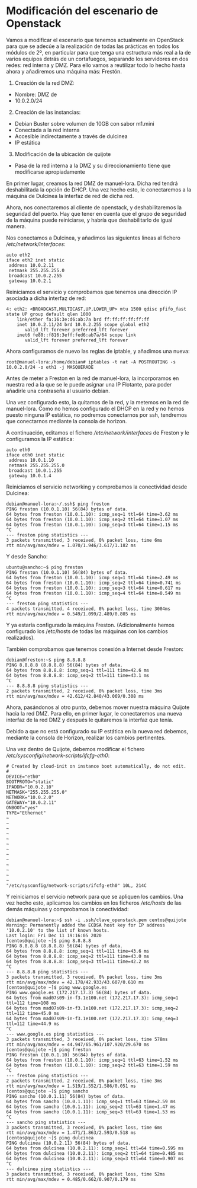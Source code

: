 # Modificación del escenario de Openstack

Vamos a modificar el escenario que tenemos actualmente en OpenStack para que 
se adecúe a la realización de todas las prácticas en todos los módulos de 2º, 
en particular para que tenga una estructura más real a la de varios equipos 
detrás de un cortafuegos, separando los servidores en dos redes: red interna y 
DMZ. Para ello vamos a reutilizar todo lo hecho hasta ahora y añadiremos una 
máquina más: Frestón.


1. Creación de la red DMZ:

* Nombre: DMZ de <nombre de usuario>
* 10.0.2.0/24

2. Creación de las instancias:

* Debian Buster sobre volumen de 10GB con sabor m1.mini
* Conectada a la red interna
* Accesible indirectamente a través de dulcinea
* IP estática

3. Modificación de la ubicación de quijote

* Pasa de la red interna a la DMZ y su direccionamiento tiene que modificarse apropiadamente

En primer lugar, creamos la red DMZ de manuel-lora. Dicha red tendrá 
deshabilitada la opción de DHCP. Una vez hecho esto, le conectaremos a la
máquina de Dulcinea la interfaz de red de dicha red.

Ahora, nos conectaremos al cliente de openstack, y deshabilitaremos la seguridad
del puerto. Hay que tener en cuenta que el grupo de seguridad de la máquina
puede reiniciarse, y habría que deshabilitarlo de igual manera.

Nos conectamos a Dulcinea, y añadimos las siguientes lineas al fichero
_/etc/network/interfaces_:

```
auto eth2
iface eth2 inet static
 address 10.0.2.11
 netmask 255.255.255.0
 broadcast 10.0.2.255
 gateway 10.0.2.1
```

Reiniciamos el servicio y comprobamos que tenemos una dirección IP asociada a 
dicha interfaz de red:

```
4: eth2: <BROADCAST,MULTICAST,UP,LOWER_UP> mtu 1500 qdisc pfifo_fast state UP group default qlen 1000
    link/ether fa:16:3e:d6:ab:7a brd ff:ff:ff:ff:ff:ff
    inet 10.0.2.11/24 brd 10.0.2.255 scope global eth2
       valid_lft forever preferred_lft forever
    inet6 fe80::f816:3eff:fed6:ab7a/64 scope link 
       valid_lft forever preferred_lft forever
```

Ahora configuramos de nuevo las reglas de iptable, y añadimos una nueva:

```
root@manuel-lora:/home/debian# iptables -t nat -A POSTROUTING -s 10.0.2.0/24 -o eth1 -j MASQUERADE
```

Antes de meter a Freston en la red de manuel-lora, la incorporamos en nuestra red a la
que se le puede asignar una IP Flotante, para poder añadirle una contraseña al
usuario debian.

Una vez configurado esto, la quitamos de la red, y la metemos en la red 
de manuel-lora. Como no hemos configurado el DHCP en la red y no
hemos puesto ninguna IP estática, no podremos conectarnos por ssh,
tendremos que conectarnos mediante la consola de horizon.

A continuación, editamos el fichero _/etc/network/interfaces_ de Freston y
le configuramos la IP estática:

```
auto eth0
iface eth0 inet static
 address 10.0.1.10
 netmask 255.255.255.0
 broadcast 10.0.1.255
 gateway 10.0.1.4
```

Reiniciamos el servicio networking y comprobamos la conectividad desde Dulcinea:

```
debian@manuel-lora:~/.ssh$ ping freston
PING freston (10.0.1.10) 56(84) bytes of data.
64 bytes from freston (10.0.1.10): icmp_seq=1 ttl=64 time=3.62 ms
64 bytes from freston (10.0.1.10): icmp_seq=2 ttl=64 time=1.07 ms
64 bytes from freston (10.0.1.10): icmp_seq=3 ttl=64 time=1.15 ms
^C
--- freston ping statistics ---
3 packets transmitted, 3 received, 0% packet loss, time 6ms
rtt min/avg/max/mdev = 1.070/1.946/3.617/1.182 ms
```

Y desde Sancho:

```
ubuntu@sancho:~$ ping freston
PING freston (10.0.1.10) 56(84) bytes of data.
64 bytes from freston (10.0.1.10): icmp_seq=1 ttl=64 time=2.49 ms
64 bytes from freston (10.0.1.10): icmp_seq=2 ttl=64 time=0.741 ms
64 bytes from freston (10.0.1.10): icmp_seq=3 ttl=64 time=0.617 ms
64 bytes from freston (10.0.1.10): icmp_seq=4 ttl=64 time=0.549 ms
^C
--- freston ping statistics ---
4 packets transmitted, 4 received, 0% packet loss, time 3004ms
rtt min/avg/max/mdev = 0.549/1.099/2.489/0.805 ms
```

Y ya estaría configurado la máquina Freston. (Adicionalmente hemos
configurado los /etc/hosts de todas las máquinas con los cambios
realizados).


También comprobamos que tenemos conexión a Internet desde Freston:

```
debian@freston:~$ ping 8.8.8.8
PING 8.8.8.8 (8.8.8.8) 56(84) bytes of data.
64 bytes from 8.8.8.8: icmp_seq=1 ttl=111 time=42.6 ms
64 bytes from 8.8.8.8: icmp_seq=2 ttl=111 time=43.1 ms
^C
--- 8.8.8.8 ping statistics ---
2 packets transmitted, 2 received, 0% packet loss, time 3ms
rtt min/avg/max/mdev = 42.612/42.840/43.069/0.308 ms
```

Ahora, pasándonos al otro punto, debemos mover nuestra máquina 
Quijote hacia la red DMZ. Para ello, en primer lugar, le 
conectaremos una nueva interfaz de la red DMZ y después le 
quitaremos la interfaz que tenía.

Debido a que no está configurado su IP estática en la nueva red
debemos, mediante la consola de Horizon, realizar los cambios 
pertinentes.

Una vez dentro de Quijote, debemos modificar el fichero
_/etc/sysconfig/network-scripts/ifcfg-eth0_:

```
# Created by cloud-init on instance boot automatically, do not edit.
#
DEVICE="eth0"
BOOTPROTO="static"
IPADDR="10.0.2.10"
NETMASK="255.255.255.0"
NETWORK="10.0.2.0"
GATEWAY="10.0.2.11"
ONBOOT="yes"
TYPE="Ethernet"
~                                                                               
~                                                                               
~                                                                               
~                                                                               
~                                                                               
~                                                                               
~                                                                               
~                                                                               
~                                                                               
~                                                                               
~                                                                               
~                                                                               
~                                                                               
"/etc/sysconfig/network-scripts/ifcfg-eth0" 10L, 214C
``` 

Y reiniciamos el servicio network para que se apliquen los cambios.
Una vez hecho esto, aplicamos los cambios en los ficheros 
_/etc/hosts_ de las demás máquinas y comprobamos la conectividad:

```
debian@manuel-lora:~$ ssh -i .ssh/clave_openstack.pem centos@quijote
Warning: Permanently added the ECDSA host key for IP address '10.0.2.10' to the list of known hosts.
Last login: Fri Dec 11 19:16:05 2020
[centos@quijote ~]$ ping 8.8.8.8
PING 8.8.8.8 (8.8.8.8) 56(84) bytes of data.
64 bytes from 8.8.8.8: icmp_seq=1 ttl=111 time=43.6 ms
64 bytes from 8.8.8.8: icmp_seq=2 ttl=111 time=43.0 ms
64 bytes from 8.8.8.8: icmp_seq=3 ttl=111 time=42.2 ms
^C
--- 8.8.8.8 ping statistics ---
3 packets transmitted, 3 received, 0% packet loss, time 3ms
rtt min/avg/max/mdev = 42.178/42.933/43.607/0.610 ms
[centos@quijote ~]$ ping www.google.es
PING www.google.es (172.217.17.3) 56(84) bytes of data.
64 bytes from mad07s09-in-f3.1e100.net (172.217.17.3): icmp_seq=1 ttl=112 time=108 ms
64 bytes from mad07s09-in-f3.1e100.net (172.217.17.3): icmp_seq=2 ttl=112 time=45.0 ms
64 bytes from mad07s09-in-f3.1e100.net (172.217.17.3): icmp_seq=3 ttl=112 time=44.9 ms
^C
--- www.google.es ping statistics ---
3 packets transmitted, 3 received, 0% packet loss, time 578ms
rtt min/avg/max/mdev = 44.947/65.961/107.920/29.670 ms
[centos@quijote ~]$ ping freston
PING freston (10.0.1.10) 56(84) bytes of data.
64 bytes from freston (10.0.1.10): icmp_seq=1 ttl=63 time=1.52 ms
64 bytes from freston (10.0.1.10): icmp_seq=2 ttl=63 time=1.59 ms
^C
--- freston ping statistics ---
2 packets transmitted, 2 received, 0% packet loss, time 3ms
rtt min/avg/max/mdev = 1.519/1.552/1.586/0.051 ms
[centos@quijote ~]$ ping sancho
PING sancho (10.0.1.11) 56(84) bytes of data.
64 bytes from sancho (10.0.1.11): icmp_seq=1 ttl=63 time=2.59 ms
64 bytes from sancho (10.0.1.11): icmp_seq=2 ttl=63 time=1.47 ms
64 bytes from sancho (10.0.1.11): icmp_seq=3 ttl=63 time=1.53 ms
^C
--- sancho ping statistics ---
3 packets transmitted, 3 received, 0% packet loss, time 6ms
rtt min/avg/max/mdev = 1.471/1.863/2.593/0.518 ms
[centos@quijote ~]$ ping dulcinea
PING dulcinea (10.0.2.11) 56(84) bytes of data.
64 bytes from dulcinea (10.0.2.11): icmp_seq=1 ttl=64 time=0.595 ms
64 bytes from dulcinea (10.0.2.11): icmp_seq=2 ttl=64 time=0.485 ms
64 bytes from dulcinea (10.0.2.11): icmp_seq=3 ttl=64 time=0.907 ms
^C
--- dulcinea ping statistics ---
3 packets transmitted, 3 received, 0% packet loss, time 52ms
rtt min/avg/max/mdev = 0.485/0.662/0.907/0.179 ms
```


